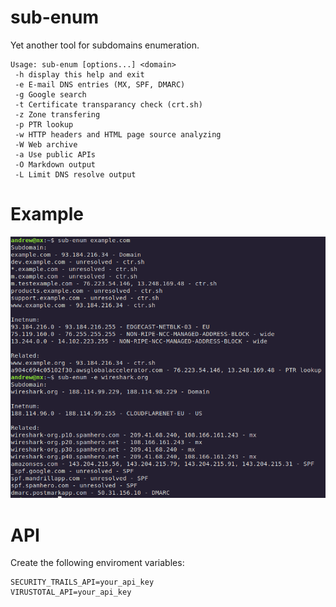 # sub-enum
Yet another tool for subdomains enumeration.
```
Usage: sub-enum [options...] <domain>
 -h	display this help and exit
 -e	E-mail DNS entries (MX, SPF, DMARC)
 -g	Google search
 -t	Certificate transparancy check (crt.sh)
 -z	Zone transfering
 -p	PTR lookup
 -w	HTTP headers and HTML page source analyzing
 -W	Web archive
 -a	Use public APIs
 -O	Markdown output
 -L	Limit DNS resolve output
```

# Example
![Example](https://github.com/abletsoff/sub-enum/blob/main/poc.png?raw=true)

# API
Create the following enviroment variables:
```
SECURITY_TRAILS_API=your_api_key
VIRUSTOTAL_API=your_api_key
```
